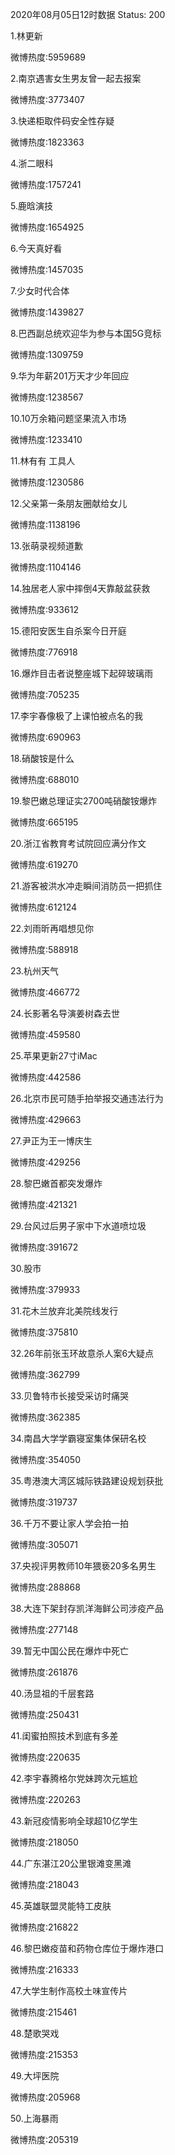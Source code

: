 2020年08月05日12时数据
Status: 200

1.林更新

微博热度:5959689

2.南京遇害女生男友曾一起去报案

微博热度:3773407

3.快递柜取件码安全性存疑

微博热度:1823363

4.浙二眼科

微博热度:1757241

5.鹿晗演技

微博热度:1654925

6.今天真好看

微博热度:1457035

7.少女时代合体

微博热度:1439827

8.巴西副总统欢迎华为参与本国5G竞标

微博热度:1309759

9.华为年薪201万天才少年回应

微博热度:1238567

10.10万余箱问题坚果流入市场

微博热度:1233410

11.林有有 工具人

微博热度:1230586

12.父亲第一条朋友圈献给女儿

微博热度:1138196

13.张萌录视频道歉

微博热度:1104146

14.独居老人家中摔倒4天靠敲盆获救

微博热度:933612

15.德阳安医生自杀案今日开庭

微博热度:776918

16.爆炸目击者说整座城下起碎玻璃雨

微博热度:705235

17.李宇春像极了上课怕被点名的我

微博热度:690963

18.硝酸铵是什么

微博热度:688010

19.黎巴嫩总理证实2700吨硝酸铵爆炸

微博热度:665195

20.浙江省教育考试院回应满分作文

微博热度:619270

21.游客被洪水冲走瞬间消防员一把抓住

微博热度:612124

22.刘雨昕再唱想见你

微博热度:588918

23.杭州天气

微博热度:466772

24.长影著名导演姜树森去世

微博热度:459580

25.苹果更新27寸iMac

微博热度:442586

26.北京市民可随手拍举报交通违法行为

微博热度:429663

27.尹正为王一博庆生

微博热度:429256

28.黎巴嫩首都突发爆炸

微博热度:421321

29.台风过后男子家中下水道喷垃圾

微博热度:391672

30.股市

微博热度:379933

31.花木兰放弃北美院线发行

微博热度:375810

32.26年前张玉环故意杀人案6大疑点

微博热度:362799

33.贝鲁特市长接受采访时痛哭

微博热度:362385

34.南昌大学学霸寝室集体保研名校

微博热度:354050

35.粤港澳大湾区城际铁路建设规划获批

微博热度:319737

36.千万不要让家人学会拍一拍

微博热度:305071

37.央视评男教师10年猥亵20多名男生

微博热度:288868

38.大连下架封存凯洋海鲜公司涉疫产品

微博热度:277148

39.暂无中国公民在爆炸中死亡

微博热度:261876

40.汤显祖的千层套路

微博热度:250431

41.闺蜜拍照技术到底有多差

微博热度:220635

42.李宇春腾格尔党妹跨次元尴尬

微博热度:220263

43.新冠疫情影响全球超10亿学生

微博热度:218050

44.广东湛江20公里银滩变黑滩

微博热度:218043

45.英雄联盟灵能特工皮肤

微博热度:216822

46.黎巴嫩疫苗和药物仓库位于爆炸港口

微博热度:216333

47.大学生制作高校土味宣传片

微博热度:215461

48.楚歌哭戏

微博热度:215353

49.大坪医院

微博热度:205968

50.上海暴雨

微博热度:205319

